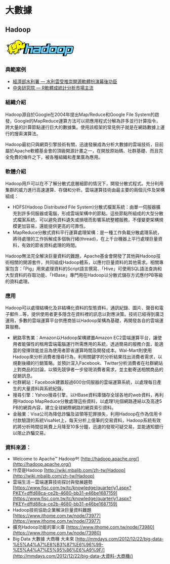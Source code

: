 # **大數據**

## **Hadoop**

![](/assets/Hadoop.png)

### 典範案例

* [經濟部水利署 — 水利雲受推崇開源軟體扮演幕後功臣](/shui-li-yun-shou-tui-chong-kai-yuan-ruan-ti-ban-yan-mu-hou-gong-chen.md)
* [中央研究院 — R軟體成統計分析市場主流](/man-zu-zhi-ming-ji-yin-ding-wei-xu-qiu-r-ruan-ti-cheng-tong-ji-fen-xi-shi-chang-zhu-liu.md)

### 組織介紹

Hadoop源自於Google在2004年提出Map/Reduce和Google File System的啟發，Google的MapReduce運算方法可以把應用程式分解為許多並行計算指令，跨大量的計算節點運行巨大的數據集。使用該框架的常見例子就是在網路數據上運行的搜索演算法。

Hadoop最初只與網頁引擎技術有關，迅速發展成為分析大數據的雲端技術，目前屬於Apache軟體基金會的頂級開源計畫之一，在開放原始碼、社群基礎、而且完全免費的條件之下，被各種組織和產業廣為應用。

### 軟體介紹

Hadoop用戶可以在不了解分散式底層細節的情況下，開發分散式程式。充分利用集群的威力進行高速運算、存儲和分析。雲端運算技術由最主要的兩個元件及架構組成：

* HDFS\(Hadoop Distributed File System\)分散式檔案系統：由單一伺服器擴充到許多伺服器或電腦，形成雲端架構中的節點。這些節點所組成的大型分散式檔案系統，可以避免資料遺失或損壞而影響系統整體服務，不僅變更架構規模更加容易，還能提供更高的可靠性。
* MapReduce分散式資料平行運算處理架構：是一種工作負載分散處理系統，將待處理的工作拆解成多個執行緒\(thread\)，在上千台機器上平行處理巨量資料，有效的節省資料處理的時間。

Hadoop無法完全解決巨量資料的難題，Apache基金會開發了其他與Hadoop技術相關的開源套件，共同組成Hadoop體系，以應付巨量資料的其他需求。相關專案包含：「Pig」用來處理資料的Script語言撰寫、「Hive」可使用SQL語法查詢和大型資料的存取功能、「HBase」專門用在Hadoop以分散式儲存方式應付PB等級的資料處理。

### 應用

Hadoop可以處理結構化及非結構化資料的型態資料，通訊紀錄、圖片、聲音和電子郵件…等，提供使用者更多隱含在資料裡的訊息以對應決策。技術已經得到廣泛運用，多數的雲端運算平台供應商皆以Hadoop架構為基礎，再開發各自的雲端運算服務。

* 網路零售業：Amazon以Hadoop架構建置Amazon EC2雲端運算平台，讓使用者能彈性的租用雲端電腦運行所需應用的系統，透過簡易的服務介面，能適當的發揮效能並且為使用者節省運算時間及開發成本。Wal-Mart則使用Hadoop來分析消費者搜尋行為，利用關鍵字的分析結果找出消費者需求，以規劃後續的行銷策略。並預計深入Facebook、Twitter分析消費者在社群網站上對商品的討論，以領先競爭者一步發現消費者需求，並主動寄送相關商品的促銷訊息。
* 社群網站：Facebook建置超過600台伺服器的雲端運算系統，以處理每日產生的大量資料與系統紀錄。
* 搜尋引擎：Yahoo搜尋引擎，以HBase資料庫儲存全球各地的web資料，再利用Hadoop MapReduce分散處理這些資料，以處理1兆個網路連結以及高達5 PB的網頁內容，建立全球網際網路的網頁索引資料。
* 金融業：Visa公司為降低詐騙及盜領等犯罪損失，利用Hadoop在作為信用卡付款驗證的系統VisaNet上，每天分析上億筆的交易資料，Hadoop系統有效的將分析時間從耗費上月降至10多分鐘，迅速的發現可疑交易，並能通知銀行以阻止詐騙交易。

### 資料來源：

* Welcome to Apache™ Hadoop®! [http://hadoop.apache.org/](http://hadoop.apache.org/)
* 什麼是Hadoop [http://wiki.mbalib.com/zh-tw/Hadoop](http://wiki.mbalib.com/zh-tw/Hadoop)
* 雲端生活－雲端運算技術探討與發展趨勢 [https://www.fisc.com.tw/tc/knowledge/quarterly1.aspx?PKEY=dffd88ca-ce2b-4680-bb31-e46be1687159](https://www.fisc.com.tw/tc/knowledge/quarterly1.aspx?PKEY=dffd88ca-ce2b-4680-bb31-e46be1687159)
* Hadoop技術協助企業解決巨量資料難題 [https://www.ithome.com.tw/node/73977](https://www.ithome.com.tw/node/73977)
* 擴充Hadoop功能的軍火庫 [https://www.ithome.com.tw/node/73980](https://www.ithome.com.tw/node/73980)
* Big Data 大數據 大商機 大未來 [http://mmdays.com/2012/12/22/big-data-%E5%A4%A7%E8%B3%87%E6%96%99-%E5%A4%A7%E5%95%86%E6%A9%9F/](http://mmdays.com/2012/12/22/big-data-大資料-大商機/)



